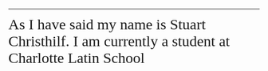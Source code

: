
---
<span style="font-family: Comic Sans MS; font-size: 30px;">As I have said my name is Stuart Christhilf. I am currently a student at Charlotte Latin School</span>